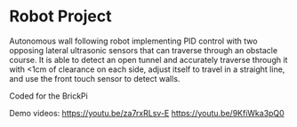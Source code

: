 # Robot Project
Autonomous wall following robot implementing PID control with two opposing lateral ultrasonic sensors that can traverse through an obstacle course. It is able to detect an open tunnel and accurately traverse through it with <1cm of clearance on each side, adjust itself to travel in a straight line, and use the front touch sensor to detect walls. 

Coded for the BrickPi

Demo videos: 
https://youtu.be/za7rxRLsv-E
https://youtu.be/9KfiWka3pQ0
